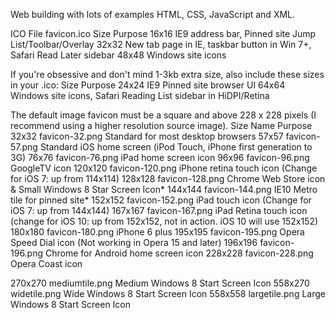 Web building with lots of examples HTML, CSS, JavaScript and XML.

ICO File favicon.ico
Size    Purpose
16x16 	IE9 address bar, Pinned site Jump List/Toolbar/Overlay
32x32 	New tab page in IE, taskbar button in Win 7+, Safari Read Later sidebar
48x48 	Windows site icons

If you're obsessive and don't mind 1-3kb extra size, also include these sizes in your .ico:
Size    Purpose
24x24 	IE9 Pinned site browser UI
64x64 	Windows site icons, Safari Reading List sidebar in HiDPI/Retina

The default image favicon must be a square and above 228 x 228 pixels (I recommend using a higher resolution source image). 
Size      Name 	            Purpose
32x32     favicon-32.png 	  Standard for most desktop browsers
57x57     favicon-57.png 	  Standard iOS home screen (iPod Touch, iPhone first generation to 3G)
76x76     favicon-76.png 	  iPad home screen icon
96x96     favicon-96.png 	  GoogleTV icon
120x120   favicon-120.png   iPhone retina touch icon (Change for iOS 7: up from 114x114)
128x128   favicon-128.png   Chrome Web Store icon & Small Windows 8 Star Screen Icon*
144x144 	favicon-144.png   IE10 Metro tile for pinned site*
152x152 	favicon-152.png   iPad touch icon (Change for iOS 7: up from 144x144)
167x167 	favicon-167.png   iPad Retina touch icon
(change for iOS 10: up from 152x152, not in action. iOS 10 will use 152x152)
180x180 	favicon-180.png 	iPhone 6 plus
195x195 	favicon-195.png 	Opera Speed Dial icon
(Not working in Opera 15 and later)
196x196 	favicon-196.png 	Chrome for Android home screen icon
228x228 	favicon-228.png 	Opera Coast icon

270x270 	mediumtile.png 	  Medium Windows 8 Start Screen Icon
558x270 	widetile.png 	    Wide Windows 8 Start Screen Icon
558x558 	largetile.png 	  Large Windows 8 Start Screen Icon
